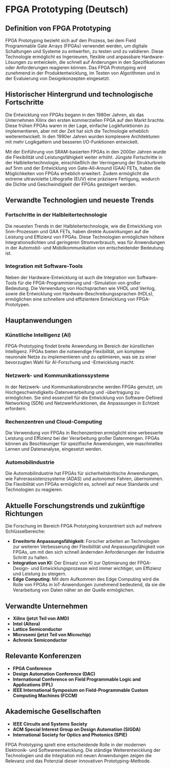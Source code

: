 # FPGA Prototyping (Deutsch)

## Definition von FPGA Prototyping

FPGA Prototyping bezieht sich auf den Prozess, bei dem Field Programmable Gate Arrays (FPGAs) verwendet werden, um digitale Schaltungen und Systeme zu entwerfen, zu testen und zu validieren. Diese Technologie ermöglicht es Ingenieuren, flexible und anpassbare Hardware-Lösungen zu entwickeln, die schnell auf Änderungen in den Spezifikationen oder Anforderungen reagieren können. Das FPGA Prototyping wird zunehmend in der Produktentwicklung, im Testen von Algorithmen und in der Evaluierung von Designkonzepten eingesetzt.

## Historischer Hintergrund und technologische Fortschritte

Die Entwicklung von FPGAs begann in den 1980er Jahren, als das Unternehmen Xilinx den ersten kommerziellen FPGA auf den Markt brachte. Diese frühen FPGAs waren in der Lage, einfache Logikfunktionen zu implementieren, aber mit der Zeit hat sich die Technologie erheblich weiterentwickelt. In den 1990er Jahren wurden komplexere Architekturen mit mehr Logikgattern und besseren I/O-Funktionen entwickelt. 

Mit der Einführung von SRAM-basierten FPGAs in den 2000er Jahren wurde die Flexibilität und Leistungsfähigkeit weiter erhöht. Jüngste Fortschritte in der Halbleitertechnologie, einschließlich der Verringerung der Strukturbreite auf 5nm und der Entwicklung von Gate-All-Around (GAA) FETs, haben die Möglichkeiten von FPGAs erheblich erweitert. Zudem ermöglicht die extreme ultraviolette Lithografie (EUV) eine präzisere Fertigung, wodurch die Dichte und Geschwindigkeit der FPGAs gesteigert werden.

## Verwandte Technologien und neueste Trends

### Fortschritte in der Halbleitertechnologie

Die neuesten Trends in der Halbleitertechnologie, wie die Entwicklung von 5nm-Prozessen und GAA FETs, haben direkte Auswirkungen auf die Leistung und Effizienz von FPGAs. Diese Technologien ermöglichen höhere Integrationsdichten und geringeren Stromverbrauch, was für Anwendungen in der Automobil- und Mobilkommunikation von entscheidender Bedeutung ist.

### Integration mit Software-Tools

Neben der Hardware-Entwicklung ist auch die Integration von Software-Tools für die FPGA-Programmierung und -Simulation von großer Bedeutung. Die Verwendung von Hochsprachen wie VHDL und Verilog, sowie die Entwicklung von Hardware-Beschreibungssprachen (HDLs), ermöglichen eine schnellere und effizientere Entwicklung von FPGA-Prototypen.

## Hauptanwendungen

### Künstliche Intelligenz (AI)

FPGA-Prototyping findet breite Anwendung im Bereich der künstlichen Intelligenz. FPGAs bieten die notwendige Flexibilität, um komplexe neuronale Netze zu implementieren und zu optimieren, was sie zu einer bevorzugten Wahl für AI-Forschung und -Entwicklung macht.

### Netzwerk- und Kommunikationssysteme

In der Netzwerk- und Kommunikationsbranche werden FPGAs genutzt, um Hochgeschwindigkeits-Datenverarbeitung und -übertragung zu ermöglichen. Sie sind essenziell für die Entwicklung von Software-Defined Networking (SDN) und Netzwerkfunktionen, die Anpassungen in Echtzeit erfordern.

### Rechenzentren und Cloud-Computing

Die Verwendung von FPGAs in Rechenzentren ermöglicht eine verbesserte Leistung und Effizienz bei der Verarbeitung großer Datenmengen. FPGAs können als Beschleuniger für spezifische Anwendungen, wie maschinelles Lernen und Datenanalyse, eingesetzt werden.

### Automobilindustrie

Die Automobilindustrie hat FPGAs für sicherheitskritische Anwendungen, wie Fahrerassistenzsysteme (ADAS) und autonomes Fahren, übernommen. Die Flexibilität von FPGAs ermöglicht es, schnell auf neue Standards und Technologien zu reagieren.

## Aktuelle Forschungstrends und zukünftige Richtungen

Die Forschung im Bereich FPGA Prototyping konzentriert sich auf mehrere Schlüsselbereiche:

- **Erweiterte Anpassungsfähigkeit:** Forscher arbeiten an Technologien zur weiteren Verbesserung der Flexibilität und Anpassungsfähigkeit von FPGAs, um mit den sich schnell ändernden Anforderungen der Industrie Schritt zu halten.
- **Integration von KI:** Der Einsatz von KI zur Optimierung der FPGA-Design- und Entwicklungsprozesse wird immer wichtiger, um Effizienz und Leistung zu steigern.
- **Edge Computing:** Mit dem Aufkommen des Edge Computing wird die Rolle von FPGAs in IoT-Anwendungen zunehmend bedeutend, da sie die Verarbeitung von Daten näher an der Quelle ermöglichen.

## Verwandte Unternehmen

- **Xilinx (jetzt Teil von AMD)**
- **Intel (Altera)**
- **Lattice Semiconductor**
- **Microsemi (jetzt Teil von Microchip)**
- **Achronix Semiconductor**

## Relevante Konferenzen

- **FPGA Conference**
- **Design Automation Conference (DAC)**
- **International Conference on Field Programmable Logic and Applications (FPL)**
- **IEEE International Symposium on Field-Programmable Custom Computing Machines (FCCM)**

## Akademische Gesellschaften

- **IEEE Circuits and Systems Society**
- **ACM Special Interest Group on Design Automation (SIGDA)**
- **International Society for Optics and Photonics (SPIE)**

FPGA Prototyping spielt eine entscheidende Rolle in der modernen Elektronik- und Softwareentwicklung. Die ständige Weiterentwicklung der Technologien und die Integration mit neuen Anwendungen zeigen die Relevanz und das Potenzial dieser innovativen Prototyping-Methode.